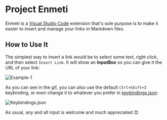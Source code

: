 # Project Enmeti

Enmeti is a [Visual Studio Code][0] extension that's sole purpose is to make it easier to insert and manage your links in Markdown files.

## How to Use It

The simplest way to insert a link would be to select some text, right click, and then select `Insert Link`. It will show an **InputBox** so you can give it the URL of your link:

![Example-1][1]

As you can see in the gif, you can also use the default `Ctrl+Shift+I` keybinding, or even change it to whatever you prefer in [keybindings.json][5]:

![Keybindings.json][2]

As usual, any and all input is welcome and much appreciated 😊

[0]: http://code.visualstudio.com
[1]: https://i.imgur.com/XOLPFvF.gif
[2]: https://i.imgur.com/zOo6U4E.png
[3]: https://dev.to/link2twenty/comment/4k81
[4]: https://dev.to/link2twenty
[5]: https://code.visualstudio.com/docs/getstarted/keybindings